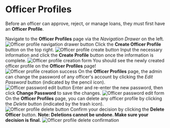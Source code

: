 # Officer Profiles

Before an officer can approve, reject, or manage loans, they must first have an **Officer Profile**.

<procedure title="Creating an officer profile" collapsible="true">
<step>
Navigate to the <strong>Officer Profiles</strong> page via the <em>Navigation Drawer</em> on the left.
<img src="officer-profile-navigation.png" alt="Officer profile navigation drawer button" />
</step>
<step>
Click the <strong>Create Officer Profile</strong> button on the top right.
<img src="officer-profile-create-btn.png" alt="Officer profile create button" />
</step>
<step>
Input the necessary information and click the <strong>Create Profile</strong> button once the information is complete.
<img src="officer-profile-form.png" alt="Officer profile creation form" />
</step>
<step>
You should see the newly created officer profile on the <strong>Officer Profiles</strong> page!
<img src="officer-profile-success.png" alt="Officer profile creation success" />
</step>
</procedure>

<procedure title="Changing an officer's password" collapsible="true">
<step>
On the <strong>Officer Profiles</strong> page, the admin can change the password of any officer's account by clicking the <em>Edit Password</em> button (indicated by the pencil icon).
<img src="officer-password-edit-btn.png" alt="Officer password edit button" />
</step>
<step>
Enter and re-enter the new password, then click <strong>Change Password</strong> to save the changes.
<img src="officer-password-edit.png" alt="Officer password edit form" />
</step>
</procedure>

<procedure title="Deleting an officer profile" collapsible="true">
<step>
On the <strong>Officer Profiles</strong> page, you can delete any officer profile by clicking the <em>Delete</em> button (indicated by the trash icon).
<img src="officer-profile-delete-btn.png" alt="Officer profile delete button" />
</step>
<step>
Confirm your decision by clicking the <strong>Delete Officer</strong> button. <strong>Note: Deletions cannot be undone. Make sure your decision is final.</strong>
<img src="officer-profile-delete-confirm.png" alt="Officer profile delete confirmation" />
</step>
</procedure>

<seealso>
    <category ref="profiles">
        <a href="Member-Profiles.md" />
    </category>
    <category ref="uh">
        <a href="Admin.md" />
        <a href="Authenticating-Logging-In.md" />
        <a href="Loans.md" />
        <a href="Deposits.md" />
    </category>
    <category ref="ds">
        <a href="Naming.md" />
        <a href="Comments.md" />
        <a href="Code-Style.md" />
        <a href="Git-Commit-Messages.md" />
        <a href="Vue.md"></a>
    </category>
</seealso>
